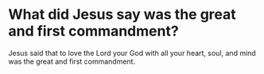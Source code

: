 # What did Jesus say was the great and first commandment?

Jesus said that to love the Lord your God with all your heart, soul, and mind was the great and first commandment.
